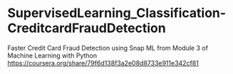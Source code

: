 # SupervisedLearning_Classification-CreditcardFraudDetection
Faster Credit Card Fraud Detection using Snap ML from Module 3 of Machine Learning with Python https://coursera.org/share/79f6d138f3a2e08d8733e911e342cf81
